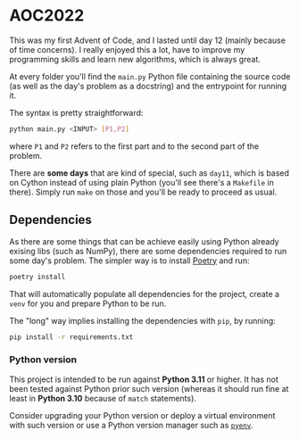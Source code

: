 # AOC2022

This was my first Advent of Code, and I lasted until day 12 (mainly because of time concerns).
I really enjoyed this a lot, have to improve my programming skills and learn new algorithms,
which is always great.

At every folder you'll find the `main.py` Python file containing the source code (as well as
the day's problem as a docstring) and the entrypoint for running it.

The syntax is pretty straightforward:

```bash
python main.py <INPUT> [P1,P2]
```

where `P1` and `P2` refers to the first part and to the second part of the problem.

There are **some days** that are kind of special, such as `day11`, which is based on Cython
instead of using plain Python (you'll see there's a `Makefile` in there). Simply run `make` on
those and you'll be ready to proceed as usual.

## Dependencies
As there are some things that can be achieve easily using Python already exising libs (such
as NumPy), there are some dependencies required to run some day's problem. The simpler way
is to install [Poetry](https://python-poetry.org/) and run:

```bash
poetry install
```

That will automatically populate all dependencies for the project, create a `venv` for you
and prepare Python to be run.

The "long" way implies installing the dependencies with `pip`, by running:

```bash
pip install -r requirements.txt
```

### Python version
This project is intended to be run against **Python 3.11** or higher. It has not been tested against
Python prior such version (whereas it should run fine at least in **Python 3.10** because of `match`
statements).

Consider upgrading your Python version or deploy a virtual environment with such version or use a
Python version manager such as [`pyenv`](https://github.com/pyenv/pyenv).
